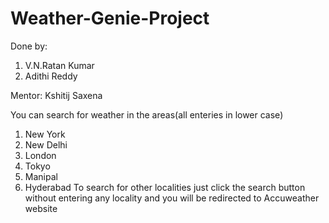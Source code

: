 # Weather-Genie-Project
Done by:
1. V.N.Ratan Kumar
2. Adithi Reddy

Mentor:
Kshitij Saxena

You can search for weather in the areas(all enteries in lower case)
1. New York
2. New Delhi
3. London
4. Tokyo
5. Manipal
6. Hyderabad
To search for other localities just click the search button without entering any locality and you will be redirected to Accuweather website
